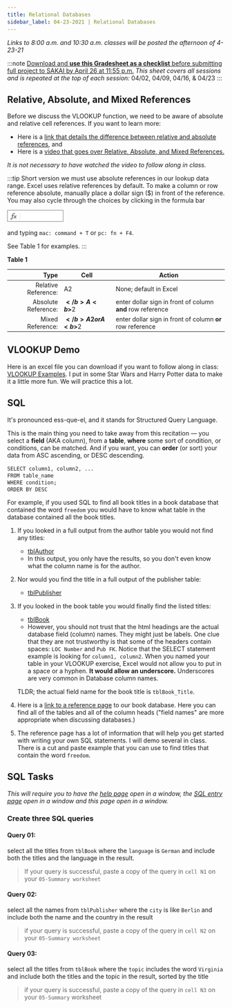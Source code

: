 ```yaml
---
title: Relational Databases
sidebar_label: 04-23-2021 | Relational Databases
---
```


*Links to 8:00 a.m. and 10:30 a.m. classes will be posted the afternoon of 4-23-21*

:::note 
[Download and **use this Gradesheet as a checklist** before submitting full project to SAKAI by April 26 at 11:55 p.m.](https://sakai.unc.edu/access/content/group/c133eae3-71e7-47b0-be54-567e2a25f167/materials/04/task04.gradesheet.xlsx) *This sheet covers all sessions and is repeated at the top of each session:* 04/02, 04/09, 04/16, & 04/23
:::

## Relative, Absolute, and Mixed References

Before we discuss the VLOOKUP function, we need to be aware of absolute and relative cell references. If you want to learn more:

* Here is a [link that details the difference between relative and absolute references](https://support.microsoft.com/en-us/office/switch-between-relative-and-absolute-references-981f5871-7864-42cc-b3f0-41ffa10cc6fc), and
* Here is a [video that goes over Relative, Absolute, and Mixed References.](https://www.youtube.com/watch?v=FRu48zy-Djk)

*It is not necessary to have watched the video to follow along in class.*

:::tip Short version 
we must use absolute references in our lookup data range. Excel uses relative references by default. To make a column or row reference absolute, manually place a dollar sign ($) in front of the reference. You may also cycle through the choices by clicking in the formula bar

![formula bar](/img/formula-bar.png) 

and typing ```mac: command + T``` or ```pc: fn + F4```.  

See Table 1 for examples.
:::

**Table 1**

Type | Cell | Action
---:|---|---
Relative Reference: | A2  | None; default in Excel
Absolute Reference: | <b>$</b>A<b>$</b>2 |  enter dollar sign in front of column <b>and</b> row reference
Mixed Reference: | <b>$</b>A2 or A<b>$</b>2 | enter dollar sign in front of column <b>or</b> row reference

## VLOOKUP Demo

Here is an excel file you can download if you want to follow along in class: [VLOOKUP Examples](https://github.com/ljonesdesign/161-recitations/raw/master/docs/files/jones-vlookup-examples-v2.xlsx). I put in some Star Wars and Harry Potter data to make it a little more fun. We will practice this a lot.

## SQL

It's pronounced ess-que-el, and it stands for Structured Query Language.

This is the main thing you need to take away from this recitation &mdash; you select a **field** (AKA column), from a **table**, **where** some sort of condition, or conditions, can be matched. And if you want, you can **order** (or sort) your data from ASC ascending, or DESC descending.


```
SELECT column1, column2, ...
FROM table_name
WHERE condition;
ORDER BY DESC
```


For example, if you used SQL to find all book titles in a book database that contained the word `freedom` you would have to know what table in the database contained all the book titles.

1. If you looked in a full output from the author table you would not find any titles:

    * [tblAuthor](https://trianglewebs.com/book-database/tblAuthor.php)
    * In this output, you only have the results, so you don't even know what the column name is for the author.

2. Nor would you find the title in a full output of the publisher table:

    * [tblPublisher](https://trianglewebs.com/book-database/tblPublisher.php)

3. If you looked in the book table you would finally find the listed titles:

    * [tblBook](https://trianglewebs.com/book-database/tblBook.php)
    * However, you should not trust that the html headings are the actual database field (column) names. They might just be labels. One clue that they are not
    trustworthy is that some of the headers contain spaces: ```LOC Number``` and ```Pub FK```. Notice that the SELECT statement example
    is looking for ```column1, column2```. When you named your table in your VLOOKUP exercise, Excel would not allow you to put in a space or a hyphen. **It would allow an underscore.** Underscores are very common in Database column names.

    TLDR; the actual field name for the book title is ```tblBook_Title```.

4. Here is a [link to a reference page](https://trianglewebs.com/book-database/index.php) to our book database. Here you can find all of the tables and all of the column heads ("field names" are more appropriate when discussing databases.)

5. The reference page has a lot of information that will help you get started with writing your own SQL statements. I will demo several in class. There is a cut and paste example that you can use to find titles that contain the word `freedom`.

## SQL Tasks

*This will require you to have the [help page](https://trianglewebs.com/book-database/index.php) open in a window, the [SQL entry page](https://trianglewebs.com/book-database/sql-entry.php) open in a window and this page open in a window.*

### Create three SQL queries

#### Query 01:
select all the titles from ```tblBook``` where the ```language``` is ```German``` and include both the titles and the language in the result.

>If your query is successful, paste a copy of the query in ```cell N1``` on your ```05-Summary worksheet```

#### Query 02:
select all the names from ```tblPublisher``` where the ```city``` is like ```Berlin``` and include both the name and the country in the result

>if your query is successful, paste a copy of the query in ```cell N2``` on your ```05-Summary worksheet```

#### Query 03:
select all the titles from ```tblBook``` where the ```topic``` includes the word ```Virginia``` and include both the titles and the topic in the result, sorted by the title

>if your query is successful, paste a copy of the query in ```cell N3``` on your ```05-Summary``` worksheet
